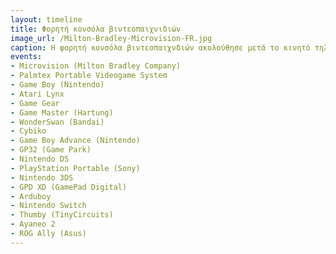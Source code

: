 ```yaml
---
layout: timeline
title: Φορητή κονσόλα βιντεοπαιχνιδιών
image_url: /Milton-Bradley-Microvision-FR.jpg
caption: Η φορητή κονσόλα βιντεοπαιχνδιών ακολούθησε μετά το κινητό τηλέφωνο(1973) το 1979 και από τότε, η εύκολη μεταφορά της και η ψυχαγωγία που προσφαίρει στους χρήστες της είναι αναμφισβήτητη. Η ανάγκη για καλά γραφικά, περισσότερα παιχνίδια, καθώς και η ανάγκη για πρακτικότητα αποθήκευσης της συσκευής έχει οδηγήσει στη κυκλοφορία πολλαπλών μοντέλων ανα τα χρόνια που δεν παύουν να ικανοποιούν όλο και περισσότερο την διεπαφή με τον χρήστη.
events:
- Microvision (Milton Bradley Company)
- Palmtex Portable Videogame System
- Game Boy (Nintendo)
- Atari Lynx
- Game Gear
- Game Master (Hartung)
- WonderSwan (Bandai)
- Cybiko
- Game Boy Advance (Nintendo)
- GP32 (Game Park)
- Nintendo DS
- PlayStation Portable (Sony)
- Nintendo 3DS
- GPD XD (GamePad Digital)
- Arduboy
- Nintendo Switch
- Thumby (TinyCircuits)
- Ayaneo 2
- ROG Ally (Asus)
---
```

